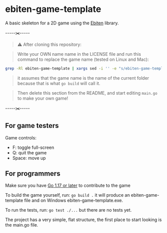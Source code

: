 # ebiten-game-template

A basic skeleton for a 2D game using the [Ebiten](https://ebiten.org/) library.

-----✂️-----

> ⚠️ After cloning this repository:

> Write your OWN name name in the LICENSE file and run this command to replace the game name (tested on Linux and Mac):

```bash
grep -Rl ebiten-game-template | xargs sed -i '' -e "s/ebiten-game-template/${PWD##*/}/"
```

> it assumes that the game name is the name of the current folder because that is what `go build` will call it.

> Then delete this section from the README, and start editing `main.go` to make your own game!

-----✂️-----

## For game testers

<!-- TODO: add a link to the latest downloads page -->

Game controls:
- F: toggle full-screen
- Q: quit the game
- Space: move up

## For programmers

Make sure you have [Go 1.17 or later](https://go.dev/) to contribute to the game

To build the game yourself, run: `go build .` it will produce an ebiten-game-template file and on Windows ebiten-game-template.exe.

To run the tests, run: `go test ./...` but there are no tests yet.

The project has a very simple, flat structure, the first place to start looking is the main.go file.
